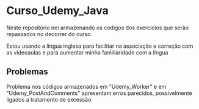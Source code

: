# Curso_Udemy_Java
 Neste repositório irei armazenando os códigos dos exercícios que serão repassados no decorrer do curso.
 
 Estou usando a língua inglesa para facilitar na associação e correção com as videoaulas e para aumentar minha familiaridade com a língua
 
 ## Problemas
  Problema nos códigos armazenados em "Udemy_Worker" e em "Udemy_PostAndComments" apresentam erros parecidos, possivelmente ligados a tratamento de excessão
